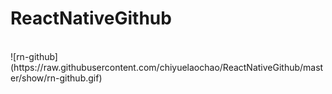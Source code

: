 # ReactNativeGithub
</br>
![rn-github](https://raw.githubusercontent.com/chiyuelaochao/ReactNativeGithub/master/show/rn-github.gif)</br>